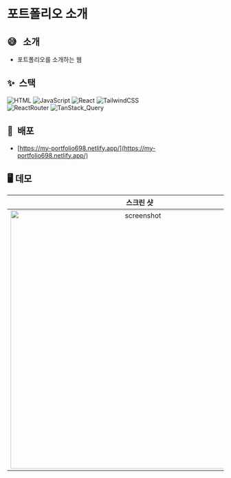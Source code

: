 # 포트폴리오 소개

## :sweat_smile: &nbsp; 소개
- 포트폴리오를 소개하는 웹

## :sparkles:&nbsp; 스택
![HTML](https://img.shields.io/badge/-HTML5-F05032?style=flate&logo=html5&logoColor=ffffff)
![JavaScript](https://img.shields.io/badge/-JavaScript-%23F7DF1C?style=flate&logo=javascript&logoColor=000000&labelColor=%23F7DF1C&color=%23F7DF1C)
![React](https://img.shields.io/badge/-React-007ACC?style=flat&logo=React)
![TailwindCSS](https://img.shields.io/badge/-Tailwind_CSS-lightgrey?style=flat&logo=TailwindCSS) <br/>
![ReactRouter](https://img.shields.io/badge/-React_Router-yellowgreen?style=flat&logo=ReactRouter)
![TanStack_Query](https://img.shields.io/badge/-TanStack_Query-orange?style=flat&logo=TanStack_Query)

## :rocket:&nbsp; 배포
- [https://my-portfolio698.netlify.app/](https://my-portfolio698.netlify.app/)

## :desktop_computer:&nbsp;데모
|**스크린 샷**|
|:--:|
|<img width="600" alt="screenshot" src="https://user-images.githubusercontent.com/53497516/220343191-61fbca9d-18e4-4fc5-b142-144e61b7b955.png">|
